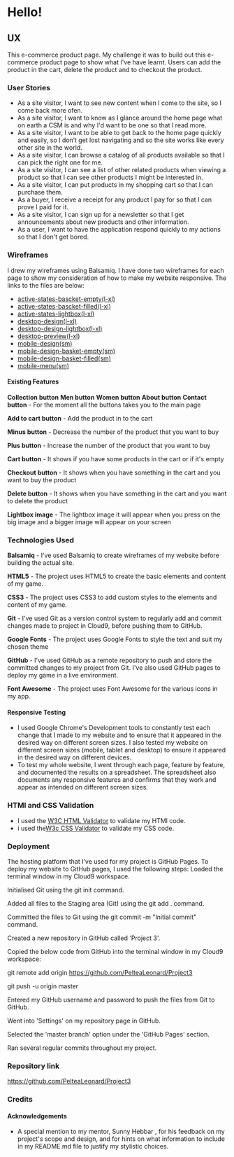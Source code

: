 # Hello!

## UX


This e-commerce product page. My challenge it was to build out this e-commerce product page to show what I've have learnt. Users can add the product in the cart, delete the product and to checkout the product.


### User Stories

-  As a site visitor, I want to see new content when I come to the site, so I come back more ofen. 
-  As a site visitor, I want to know as I glance around the home page what on earth a CSM is and why I'd want to be one so that I read more.
-  As a site visitor, I want to be able to get back to the home page quickly and easily, so I don’t get lost navigating and so the site works like every other site in the world.
-  As a site visitor, I can browse a catalog of all products available so that I can pick the right one for me.
-  As a site visitor, I can see a list of other related products when viewing a product so that I can see other products I might be interested in. 
-  As a site visitor, I can put products in my shopping cart so that I can purchase them.
-  As a buyer, I receive a receipt for any product I pay for so that I can prove I paid for it. 
-  As a site visitor, I can sign up for a newsletter so that I get announcements about new products and other information. 
-  As a user, I want to have the application respond quickly to my actions so that I don't get bored.


### Wireframes

I drew my wireframes using Balsamiq. I have done two wireframes for each page to show my consideration of how to make my website responsive. The links to the files are below:

- [active-states-bascket-empty(l-xl)](https://github.com/PelteaLeonard/Project3/blob/master/static/wireframes/active-states-bascket-empty(l-xl).png)
- [active-states-bascket-filled(l-xl)](https://github.com/PelteaLeonard/Project3/blob/master/static/wireframes/active-states-bascket-filled(l-xl).png)
- [active-states-lightbox(l-xl)](https://github.com/PelteaLeonard/Project3/blob/master/static/wireframes/active-states-lightbox(l-xl).png)
- [desktop-design(l-xl)](https://github.com/PelteaLeonard/Project3/blob/master/static/wireframes/desktop-design(l-xl).png)
- [desktop-design-lightbox(l-xl)](https://github.com/PelteaLeonard/Project3/blob/master/static/wireframes/desktop-design-lightbox(l-xl).png)
- [desktop-preview(l-xl)](https://github.com/PelteaLeonard/Project3/blob/master/static/wireframes/desktop-preview(l-xl).png)
- [mobile-design(sm)](https://github.com/PelteaLeonard/Project3/blob/master/static/wireframes/mobile-design(sm).png)
- [mobile-design-basket-empty(sm)](https://github.com/PelteaLeonard/Project3/blob/master/static/wireframes/mobile-design-basket-empty(sm).png)
- [mobile-design-basket-filled(sm)](https://github.com/PelteaLeonard/Project3/blob/master/static/wireframes/mobile-design-basket-filled(sm).png)
- [mobile-menu(sm)](https://github.com/PelteaLeonard/Project3/blob/master/static/wireframes/mobile-menu(sm).png)


#### Existing Features
**Collection button** **Men button** **Women button** **About button** **Contact button** - For the moment all the buttons takes you to the main page

**Add to cart button** - Add the product in to the cart

**Minus button** - Decrease the number of the product that you want to buy

**Plus button** - Increase the number of the product that you want to buy

**Cart button** - It shows if you have some products in the cart or if it's empty

**Checkout button** - It shows when you have something in the cart and you want to buy the product

**Delete button** - It shows when you have something in the cart and you want to delete the product

**Lightbox image** - The lightbox image it will appear when you press on the big image and a bigger image will appear on your screen


### Technologies Used
**Balsamiq** - I've used Balsamiq to create wireframes of my website before building the actual site.

**HTML5** - The project uses HTML5 to create the basic elements and content of my game.

**CSS3** - The project uses CSS3 to add custom styles to the elements and content of my game.

**Git**  - I've used Git as a version control system to regularly add and commit changes made to project in Cloud9, before pushing them to GitHub.

**Google Fonts** - The project uses Google Fonts to style the text and suit my chosen theme

**GitHub** - I've used GitHub as a remote repository to push and store the committed changes to my project from Git. I've also used GitHub pages to deploy my game in a live environment.

**Font Awesome** - The project uses Font Awesome for the various icons in my app.



#### Responsive Testing

- I used Google Chrome's Development tools to constantly test each change that I made to my website and to ensure that it appeared in the desired way on different screen sizes. I also tested my website on different screen sizes (mobile, tablet and desktop) to ensure it appeared in the desired way on different devices.
- To test my whole website, I went through each page, feature by feature, and documented the results on a spreadsheet. The spreadsheet also documents any responsive features and confirms that they work and appear as intended on different screen sizes.

### HTMl and CSS Validation
- I used the [W3C HTML Validator](https://validator.w3.org/#validate_by_input) to validate my HTMl code.
- i used the[W3c CSS Validator](https://jigsaw.w3.org/css-validator/#validate_by_input) to validate my CSS code.

### Deployment
The hosting platform that I've used for my project is GitHub Pages. To deploy my website to GitHub pages, I used the following steps:
Loaded the terminal window in my Cloud9 workspace.

Initialised Git using the git init command.

Added all files to the Staging area (Git) using the git add . command.

Committed the files to Git using the git commit -m "Initial commit" command.

Created a new repository in GitHub called 'Project 3'.

Copied the below code from GitHub into the terminal window in my Cloud9 workspace:

git remote add origin https://github.com/PelteaLeonard/Project3

git push -u origin master

Entered my GitHub username and password to push the files from Git to GitHub.

Went into 'Settings' on my repository page in GitHub.

Selected the 'master branch' option under the 'GitHub Pages' section.

Ran several regular commits throughout my project.


### Repository link
https://github.com/PelteaLeonard/Project3


### Credits

#### Acknowledgements
- A special mention to my mentor, Sunny Hebbar , for his feedback on my project's scope and design, and for hints on what information to include in my README.md file to justify my stylistic choices.
